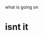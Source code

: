 what is going on


<script src="https://fb.me/react-15.2.1.min.js"></script>
<script src="https://fb.me/react-dom-15.2.1.min.js"></script>
<script src="docs/assets/ReactNative.js"></script>

<script>console.log(React)</script>


<h1> isnt it</h1>
